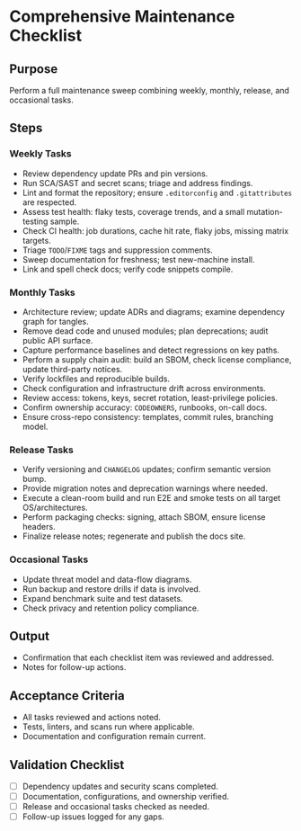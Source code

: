 <!-- Licensed under CC-BY 4.0. -->

# Comprehensive Maintenance Checklist

## Purpose
Perform a full maintenance sweep combining weekly, monthly, release, and occasional tasks.

## Steps
### Weekly Tasks
- Review dependency update PRs and pin versions.
- Run SCA/SAST and secret scans; triage and address findings.
- Lint and format the repository; ensure `.editorconfig` and `.gitattributes` are respected.
- Assess test health: flaky tests, coverage trends, and a small mutation-testing sample.
- Check CI health: job durations, cache hit rate, flaky jobs, missing matrix targets.
- Triage `TODO`/`FIXME` tags and suppression comments.
- Sweep documentation for freshness; test new-machine install.
- Link and spell check docs; verify code snippets compile.

### Monthly Tasks
- Architecture review; update ADRs and diagrams; examine dependency graph for tangles.
- Remove dead code and unused modules; plan deprecations; audit public API surface.
- Capture performance baselines and detect regressions on key paths.
- Perform a supply chain audit: build an SBOM, check license compliance, update third-party notices.
- Verify lockfiles and reproducible builds.
- Check configuration and infrastructure drift across environments.
- Review access: tokens, keys, secret rotation, least-privilege policies.
- Confirm ownership accuracy: `CODEOWNERS`, runbooks, on-call docs.
- Ensure cross-repo consistency: templates, commit rules, branching model.

### Release Tasks
- Verify versioning and `CHANGELOG` updates; confirm semantic version bump.
- Provide migration notes and deprecation warnings where needed.
- Execute a clean-room build and run E2E and smoke tests on all target OS/architectures.
- Perform packaging checks: signing, attach SBOM, ensure license headers.
- Finalize release notes; regenerate and publish the docs site.

### Occasional Tasks
- Update threat model and data-flow diagrams.
- Run backup and restore drills if data is involved.
- Expand benchmark suite and test datasets.
- Check privacy and retention policy compliance.

## Output
- Confirmation that each checklist item was reviewed and addressed.
- Notes for follow-up actions.

## Acceptance Criteria
- All tasks reviewed and actions noted.
- Tests, linters, and scans run where applicable.
- Documentation and configuration remain current.

## Validation Checklist
- [ ] Dependency updates and security scans completed.
- [ ] Documentation, configurations, and ownership verified.
- [ ] Release and occasional tasks checked as needed.
- [ ] Follow-up issues logged for any gaps.

